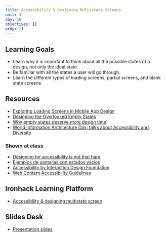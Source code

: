 ```yaml
---
title: Accessibility & Designing Multistate Screens
unit: 3
day: 18
objectives: []
prep: []
---
```

## Learning Goals

* Learn why it is important to think about all the possible states of a design, not only the ideal state.
* Be familiar with all the states a user will go through.
* Learn the different types of loading screens, partial screens, and blank state screens.

## Resources

* [Exploring Loading Screens in Mobile App Design](https://1stwebdesigner.com/loading-screens-mobile-app-design/)
* [Designing the Overlooked Empty States](https://www.uxpin.com/studio/blog/ux-best-practices-designing-the-overlooked-empty-states/)
* [Why empty states deserve more design time](https://www.invisionapp.com/inside-design/why-empty-states-deserve-more-design-time/)
* [World Information Architecture Day: talks about Accessibility and Diversity](https://www.worldiaday.org/talks?f%5B0%5D=location%3A20&f%5B1%5D=year_theme%3A548)

### Shown at class

* [Designing for accessibility is not that hard](https://uxdesign.cc/designing-for-accessibility-is-not-that-hard-c04cc4779d94)
* [Ejemplos de pantallas con estados vacíos](https://emptystat.es/tagged/mobile)
* [Accessibility by Interaction Design Foundation](https://www.interaction-design.org/literature/topics/accessibility)
* [Web Content Accessibility Guidelines](https://www.w3.org/TR/WCAG21/) 

## Ironhack Learning Platform

* [Accessibility & designing multistate screen](http://learn.ironhack.com/#/learning_unit/7077)

## Slides Desk

* [Presentation slides](https://docs.google.com/presentation/d/1NPXLlGADU8x-GfSzvmf0GBZnN2Smiso5nopJkwTHv3U/edit#slide=id.g4123adfa1f_2_50)
